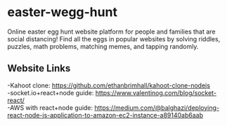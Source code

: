 # easter-wegg-hunt
Online easter egg hunt website platform for people and families that are social distancing! Find all the eggs in popular websites by solving riddles, puzzles, math problems, matching memes, and tapping randomly.

## Website Links
-Kahoot clone: https://github.com/ethanbrimhall/kahoot-clone-nodejs<br />
-socket.io+react+node guide: https://www.valentinog.com/blog/socket-react/<br />
-AWS with react+node guide: https://medium.com/@balghazi/deploying-react-node-js-application-to-amazon-ec2-instance-a89140ab6aab
